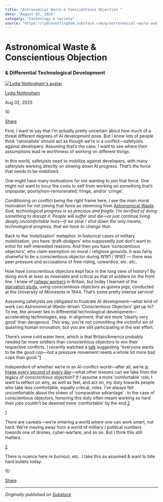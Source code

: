 ```yaml
---
title: "Astronomical Waste & Conscientious Objection "
date: "August 02, 2025"
category: "technology & society"
source: "https://lydianottingham.substack.com/p/astronomical-waste-and-conscientious"
---
```


# Astronomical Waste & Conscientious Objection 

### & Differential Technological Development

[![Lydia Nottingham's avatar](images/img_01.jpeg)](https://substack.com/@lydianottingham)

[Lydia Nottingham](https://substack.com/@lydianottingham)

Aug 02, 2025

10

[](https://lydianottingham.substack.com/p/astronomical-waste-and-conscientious/comments)

[Share](javascript:void\(0\))

First, I want to say that I’m actually pretty uncertain about how much of a threat different degrees of AI development pose. But I know lots of people think ‘rationalists’ should act as though we’re in a conflict—safetyists against developers. Assuming that’s the case, I want to see where their assumptions lead re worthiness of working on different things.

In this world, safetyists need to mobilize against developers, with many safetyists working directly on slowing down AI progress. That’s the force that needs to be mobilized. 

One might have many motivations for not wanting to join that force. One might not want to incur the costs to self from working on something that’s unpopular, poorly/non-remunerated, fringe, and/or ‘cringe’.

Conditioning on conflict being the right frame here, I see the main moral motivation for not joining that force as stemming from [Astronomical Waste](https://nickbostrom.com/papers/astronomical-waste/). _God, technological progress is so precious and fragile. I’m terrified of doing something to disrupt it. People will suffer and die—or just continue living deeply uncomfortable lives—if we slow / shut down the only means, technological progress, that we have to change that._

Back to the ‘mobilization’ metaphor. In historical cases of military mobilization, you have ‘draft-dodgers’ who supposedly just don’t want to enlist for self-interested reasons. And then you have ‘conscientious objectors’, who claim exemption on moral / religious grounds. It was fairly shameful to be a conscientious objector during WW1 / WW2 — there was peer pressure and accusations of free-riding, cowardice, etc. etc..

How have conscientious objectors kept face in the long view of history? By doing work at least as miserable and critical as that of soldiers on the front line. I knew of [railway workers](https://www.bbc.co.uk/history/ww2peopleswar/stories/45/a6117545.shtml) in Britain, but today I learned of the [starvation study](https://www.nationalww2museum.org/war/articles/conscientious-objectors-civilian-public-service), using conscientious objectors as guinea pigs, conducted at the University of Minnesota in 1944. That’s some pretty intense service!

Assuming safetyists are obligated to frustrate AI development—what kind of work can Astronomical-Waste-driven ‘Conscientious Objectors’ get up to? To me, the answer lies in differential technological development—accelerating technologies, esp. in alignment, that are more ‘clearly very good’ than dangerous. This way, you’re not committing the victimful sin of quashing human innovation, but you are still participating in the war effort.

There’s some cold water here, which is that Britain/America probably needed far more soldiers than conscientious objectors to win their respective conflicts. I recently watched a [talk](https://lu.ma/do1cdytk?tk=NZXGA6) suggesting “everyone wants to be the good cop—but a pressure movement needs a whole lot more bad cops than good.”[1](https://lydianottingham.substack.com/p/astronomical-waste-and-conscientious#footnote-1-169711323)

Independent of whether we’re in an AI-conflict-world—after all, we’re [in triage every second of every day](https://forum.effectivealtruism.org/posts/vQpk3cxdAe5RX9xzo/we-are-in-triage-every-second-of-every-day)—what other lessons can we take from the legacy of conscientious objection? If I assume a more ‘comfortable’ role, I want to reflect on why, as well as feel, and act on, my duty towards people who take less comfortable, equally critical, roles. I’ve always felt uncomfortable about the sheen of ‘comparative advantage’ . In the case of conscientious objectors, honoring this duty often meant working so hard their jobs couldn’t be deemed more ‘comfortable’ by the end.[2](https://lydianottingham.substack.com/p/astronomical-waste-and-conscientious#footnote-2-169711323)

[1](https://lydianottingham.substack.com/p/astronomical-waste-and-conscientious#footnote-anchor-1-169711323)

There are caveats—we’re entering a world where one can work smart, not hard. We’re moving away from a world of military / political numbers towards one of drones, cyber-warfare, and so on. But I think this still matters.

[2](https://lydianottingham.substack.com/p/astronomical-waste-and-conscientious#footnote-anchor-2-169711323)

There is nuance here re burnout, etc.. I take this as assumed & want to bite hard bullets today.

10

[](https://lydianottingham.substack.com/p/astronomical-waste-and-conscientious/comments)

[Share](javascript:void\(0\))

---

*Originally published on [Substack](https://lydianottingham.substack.com/p/astronomical-waste-and-conscientious)*